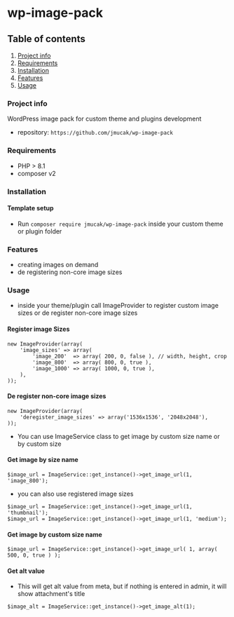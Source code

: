 # wp-image-pack

## Table of contents

1. [Project info](#project-info)
2. [Requirements](#requirements)
3. [Installation](#installation)
4. [Features](#features)
5. [Usage](#usage)

### Project info

WordPress image pack for custom theme and plugins development

- repository: `https://github.com/jmucak/wp-image-pack`

### Requirements

- PHP > 8.1
- composer v2

### Installation

#### Template setup

- Run `composer require jmucak/wp-image-pack` inside your custom theme or plugin folder

### Features

- creating images on demand
- de registering non-core image sizes

### Usage

- inside your theme/plugin call ImageProvider to register custom image sizes or de register non-core image sizes

#### Register image Sizes

```
new ImageProvider(array(
    'image_sizes' => array(
        'image_200'  => array( 200, 0, false ), // width, height, crop
        'image_800'  => array( 800, 0, true ),
        'image_1000' => array( 1000, 0, true ),
    ),
));
```

#### De register non-core image sizes

```
new ImageProvider(array(
    'deregister_image_sizes' => array('1536x1536', '2048x2048'),
));
```

- You can use ImageService class to get image by custom size name or by custom size

#### Get image by size name

```
$image_url = ImageService::get_instance()->get_image_url(1, 'image_800');
```

- you can also use registered image sizes

```
$image_url = ImageService::get_instance()->get_image_url(1, 'thumbnail');
$image_url = ImageService::get_instance()->get_image_url(1, 'medium');
```

#### Get image by custom size name

```
$image_url = ImageService::get_instance()->get_image_url( 1, array( 500, 0, true ) );
```

#### Get alt value

- This will get alt value from meta, but if nothing is entered in admin, it will show attachment's title

```
$image_alt = ImageService::get_instance()->get_image_alt(1);
```